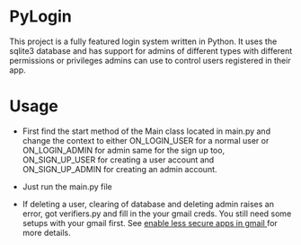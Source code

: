 # PyLogin
This project is a fully featured login system written in Python. It uses the sqlite3 database and has support for admins of different types with different permissions or privileges admins can use to control users registered in their app.

# Usage
  - First find the start method of the Main class located in main.py and change the context to either ON_LOGIN_USER for a normal user or ON_LOGIN_ADMIN for admin
  same for the sign up too, ON_SIGN_UP_USER for creating a user account and ON_SIGN_UP_ADMIN for creating an admin account.
  
  - Just run the main.py file
  
  - If deleting a user, clearing of database and deleting admin raises an error, got verifiers.py and fill in the your gmail creds. You still need some setups with your gmail first. See [enable less secure apps in gmail ](https://www.lifewire.com/unlock-gmail-for-a-new-email-program-or-service-1171974#:~:text=To%20enable%20%22less%20secure%22%20email%20programs%20to%20access,sure%20Allow%20less%20secure%20apps%20is%20On%20.) for more details.
